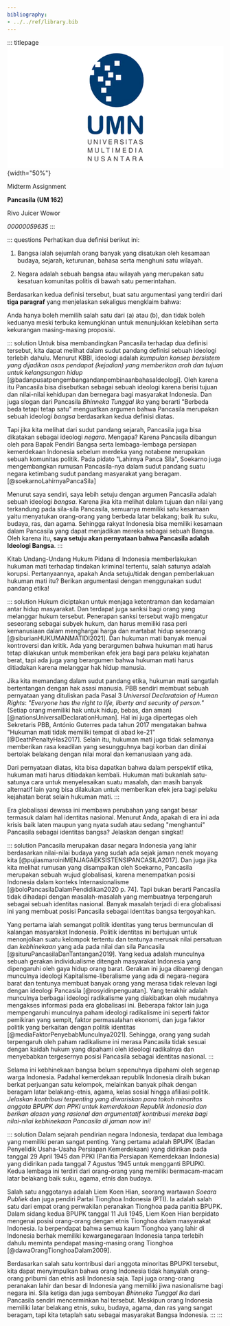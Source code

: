```yaml
---
bibliography:
- ../../ref/library.bib
---
```


::: titlepage
![image](../../ref/logoUMN.png){width="50%"}

Midterm Assignment

**Pancasila (UM 162)**

Rivo Juicer Wowor

*00000059635*
:::

::: questions
Perhatikan dua definisi berikut ini:

1.  Bangsa ialah sejumlah orang banyak yang disatukan oleh kesamaan
    budaya, sejarah, keturunan, bahasa serta menghuni satu wilayah.

2.  Negara adalah sebuah bangsa atau wilayah yang merupakan satu
    kesatuan komunitas politis di bawah satu pemerintahan.

Berdasarkan kedua definisi tersebut, buat satu argumentasi yang terdiri
dari **tiga paragraf** yang menjelaskan sekaligus mengklaim bahwa:

Anda hanya boleh memilih salah satu dari (a) atau (b), dan tidak boleh
keduanya meski terbuka kemungkinan untuk menunjukkan kelebihan serta
kekurangan masing-masing proposisi.

::: solution
Untuk bisa membandingkan Pancasila terhadap dua definisi tersebut, kita
dapat melihat dalam sudut pandang definisi sebuah ideologi terlebih
dahulu. Menurut KBBI, ideologi adalah *kumpulan konsep bersistem yang
dijadikan asas pendapat (kejadian) yang memberikan arah dan tujuan untuk
kelangsungan hidup* [@badanpusatpengembangandanpembinaanbahasaIdeologi].
Oleh karena itu Pancasila bisa disebutkan sebagai sebuah ideologi karena
berisi tujuan dan nilai-nilai kehidupan dan bernegara bagi masyarakat
Indonesia. Dan juga slogan dari Pancasila *Bhinneka Tunggal Ika* yang
berarti \"Berbeda beda tetapi tetap satu\" menguatkan argumen bahwa
Pancasila merupakan sebuah ideologi *bangsa* berdasarkan kedua definisi
diatas.

Tapi jika kita melihat dari sudut pandang sejarah, Pancasila juga bisa
dikatakan sebagai ideologi *negara*. Mengapa? Karena Pancasila dibangun
oleh para Bapak Pendiri Bangsa serta lembaga-lembaga persiapan
kemerdekaan Indonesia sebelum merdeka yang notabene merupakan sebuah
komunitas politik. Pada pidato \"Lahirnya Panca Sila\", Soekarno juga
mengembangkan rumusan Pancasila-nya dalam sudut pandang suatu negara
ketimbang sudut pandang masyarakat yang beragam.
[@soekarnoLahirnyaPancaSila]

Menurut saya sendiri, saya lebih setuju dengan argumen Pancasila adalah
sebuah ideologi *bangsa*. Karena jika kita melihat dalam tujuan dan
nilai yang terkandung pada sila-sila Pancasila, semuanya memiliki satu
kesamaan yaitu menyatukan orang-orang yang berbeda latar belakang; baik
itu suku, budaya, ras, dan agama. Sehingga rakyat Indonesia bisa
memiliki kesamaan dalam Pancasila yang dapat menjadikan mereka sebagai
sebuah Bangsa. Oleh karena itu, **saya setuju akan pernyataan bahwa
Pancasila adalah Ideologi Bangsa**.
:::

Kitab Undang-Undang Hukum Pidana di Indonesia memberlakukan hukuman mati
terhadap tindakan kriminal tertentu, salah satunya adalah korupsi.
Pertanyaannya, apakah Anda setuju/tidak dengan pemberlakuan hukuman mati
itu? Berikan argumentasi dengan menggunakan sudut pandang etika!

::: solution
Hukum diciptakan untuk menjaga ketentraman dan kedamaian antar hidup
masyarakat. Dan terdapat juga sanksi bagi orang yang melanggar hukum
tersebut. Penerapan sanksi tersebut wajib mengatur seseorang sebagai
subyek hukum, dan harus memiliki rasa peri kemanusiaan dalam menghargai
harga dan martabat hidup seseorang [@siburianHUKUMANMATIDI2021]. Dan
hukuman mati banyak menuai kontroversi dan kritik. Ada yang berargumen
bahwa hukuman mati harus tetap dilakukan untuk memberikan efek jera bagi
para pelaku kejahatan berat, tapi ada juga yang berargumen bahwa hukuman
mati harus ditiadakan karena melanggar hak hidup manusia.

Jika kita memandang dalam sudut pandang etika, hukuman mati sangatlah
bertentangan dengan hak asasi manusia. PBB sendiri membuat sebuah
pernyataan yang dituliskan pada Pasal 3 *Universal Declarataion of Human
Rights*: *\"Everyone has the right to life, liberty and security of
person.\"* (Setiap orang memiliki hak untuk hidup, bebas, dan aman)
[@nationsUniversalDeclarationHuman]. Hal ini juga dipertegas oleh
Sekretaris PBB, António Guterres pada tahun 2017 mengatakan bahwa
\"Hukuman mati tidak memiliki tempat di abad ke-21\"
[@DeathPenaltyHas2017]. Selain itu, hukuman mati juga tidak selamanya
memberikan rasa keadilan yang sesungguhnya bagi korban dan dinilai
bertolak belakang dengan nilai moral dan kemanusiaan yang ada.

Dari pernyataan diatas, kita bisa dapatkan bahwa dalam perspektif etika,
hukuman mati harus ditiadakan kembali. Hukuman mati bukanlah
satu-satunya cara untuk menyelesaikan suatu masalah, dan masih banyak
alternatif lain yang bisa dilakukan untuk memberikan efek jera bagi
pelaku kejahatan berat selain hukuman mati.
:::

Era globalisasi dewasa ini membawa perubahan yang sangat besar termasuk
dalam hal identitas nasional. Menurut Anda, apakah di era ini ada krisis
baik laten maupun yang nyata sudah atau sedang \"menghantui\" Pancasila
sebagai identitas bangsa? Jelaskan dengan singkat!

::: solution
Pancasila merupakan dasar negara Indonesia yang lahir berdasarkan
nilai-nilai budaya yang sudah ada sejak jaman nenek moyang kita
[@pujiasmaroiniMENJAGAEKSISTENSIPANCASILA2017]. Dan juga jika kita
melihat rumusan yang disampaikan oleh Soekarno, Pancasila merupakan
sebuah wujud globalisasi, karena menempatkan posisi Indonesia dalam
konteks Internasionalisme [@boloPancasilaDalamPendidikan2020 p. 74].
Tapi bukan berarti Pancasila tidak dihadapi dengan masalah-masalah yang
membuatnya terpengaruh sebagai sebuah identitas nasional. Banyak masalah
terjadi di era globalisasi ini yang membuat posisi Pancasila sebagai
identitas bangsa tergoyahkan.

Yang pertama ialah semangat politik identitas yang terus bermunculan di
kalangan masyarakat Indonesia. Politik identitas ini bertujuan untuk
menonjolkan suatu kelompok tertentu dan tentunya merusak nilai persatuan
dan *kebhinekaan* yang ada pada nilai dan sila Pancasila
[@situruPancasilaDanTantangan2019]. Yang kedua adalah munculnya sebuah
gerakan individualisme ditengah masyarakat Indonesia yang dipengaruhi
oleh gaya hidup orang barat. Gerakan ini juga dibarengi dengan munculnya
ideologi Kapitalisme-liberalisme yang ada di negara-negara barat dan
tentunya membuat banyak orang yang merasa tidak relevan lagi dengan
ideologi Pancasila [@rosyidinpenguatan]. Yang terakhir adalah munculnya
berbagai ideologi radikalisme yang diakibatkan oleh mudahnya mengakses
informasi pada era globalisasi ini. Beberapa faktor lain juga
mempengaruhi munculnya paham ideologi radikalisme ini seperti faktor
pemikiran yang sempit, faktor permasalahan ekonomi, dan juga faktor
politik yang berkaitan dengan politik identitas
[@mediaFaktorPenyebabMunculnya2021]. Sehingga, orang yang sudah
terpengaruh oleh paham radikalisme ini merasa Pancasila tidak sesuai
dengan kaidah hukum yang dipahami oleh ideologi radikalnya dan
menyebabkan tergesernya posisi Pancasila sebagai identitas nasional.
:::

Selama ini kebhinekaan bangsa belum sepenuhnya dipahami oleh segenap
warga Indonesia. Padahal kemerdekaan republik Indonesia diraih bukan
berkat perjuangan satu kelompok, melainkan banyak pihak dengan beragam
latar belakang-etnis, agama, kelas sosial hingga afiliasi politik.
*Jelaskan kontribusi terpenting yang diwariskan para tokoh minoritas
anggota BPUPK dan PPKI untuk kemerdekaan Republik Indonesia dan berikan
alasan yang rasional dan argumentatif kontribusi mereka bagi nilai-nilai
kebhinekaan Pancasila di jaman now ini!*

::: solution
Dalam sejarah pendirian negara Indonesia, terdapat dua lembaga yang
memiliki peran sangat penting. Yang pertama adalah BPUPK (Badan
Penyelidik Usaha-Usaha Persiapan Kemerdekaan) yang didirikan pada
tanggal 29 April 1945 dan PPKI (Panitia Persiapan Kemerdekaan Indonesia)
yang didirikan pada tanggal 7 Agustus 1945 untuk mengganti BPUPKI. Kedua
lembaga ini terdiri dari orang-orang yang memiliki bermacam-macam latar
belakang baik suku, agama, etnis dan budaya.

Salah satu anggotanya adalah Liem Koen Hian, seorang wartawan *Soeara
Publiek* dan juga pendiri Partai Tionghoa Indonesia (PTI). Ia adalah
salah satu dari empat orang perwakilan peranakan Tionghoa pada panitia
BPUPK. Dalam sidang kedua BPUPK tanggal 11 Juli 1945, Liem Koen Hian
berpidato mengenai posisi orang-orang dengan etnis Tionghoa dalam
masyarakat Indonesia. Ia berpendapat bahwa semua kaum Tionghoa yang
lahir di Indonesia berhak memiliki kewarganegaraan Indonesia tanpa
terlebih dahulu meminta pendapat masing-masing orang Tionghoa
[@dawaOrangTionghoaDalam2009].

Berdasarkan salah satu kontribusi dari anggota minoritas BPUPKI
tersebut, kita dapat menyimpulkan bahwa orang Indonesia tidak hanyalah
orang-orang pribumi dan etnis asli Indonesia saja. Tapi juga orang-orang
peranakan lahir dan besar di Indonesia yang memiliki jiwa nasionalisme
bagi negara ini. Sila ketiga dan juga semboyan *Bhinneka Tunggal Ika*
dari Pancasila sendiri mencerminkan hal tersebut. Meskipun orang
Indonesia memiliki latar belakang etnis, suku, budaya, agama, dan ras
yang sangat beragam, tapi kita tetaplah satu sebagai masyarakat Bangsa
Indonesia.
:::
:::
